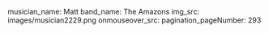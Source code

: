 musician_name: Matt
band_name: The Amazons
img_src: images/musician2229.png
onmouseover_src: 
pagination_pageNumber: 293